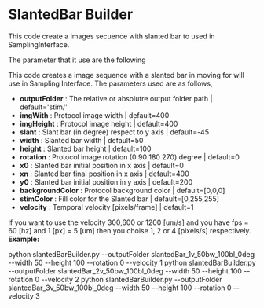 # SlantedBar Builder


This code create a images secuence with slanted bar to used in SamplingInterface.

The parameter that it use are the following

This code creates a image sequence with a slanted bar in moving for will use in Sampling Interface.
The parameters used are as follows,

* **outputFolder** : 	The relative or absolutre output folder path | default='stim/'
* **imgWith** : 		Protocol image width | default=400
* **imgHeight** : 	Protocol image height | default=400
* **slant** : 		Slant bar (in degree) respect to y axis | default=-45
* **width** : 		Slanted bar width | default=50
* **height** : 		Slanted bar height | default=100
* **rotation** : 	Protocol image rotation (0 90 180 270) degree | default=0
* **x0** : 			Slanted bar initial position in x axis | default=0
* **xn** : 			Slanted bar final position in x axis | default=400
* **y0** : 			Slanted bar initial position in y axis | default=200
* **backgroundColor** : Protocol background color | default=[0,0,0]
* **stimColor** : 	Fill color for the Slanted bar  | default=[0,255,255]
* **velocity** : 		Temporal velocity [pixels/frame]  | default=1



If you want to use the velocity 300,600 or 1200 [um/s] and you have fps = 60 [hz] and 1 [px] = 5 [um] then
you choise 1, 2 or 4 [pixels/s] respectively.
**Example:**

python slantedBarBuilder.py --outputFolder slantedBar_1v_50bw_100bl_0deg --width 50 --height 100 --rotation 0 --velocity 1
python slantedBarBuilder.py --outputFolder slantedBar_2v_50bw_100bl_0deg --width 50 --height 100 --rotation 0 --velocity 2
python slantedBarBuilder.py --outputFolder slantedBar_3v_50bw_100bl_0deg --width 50 --height 100 --rotation 0 --velocity 3
